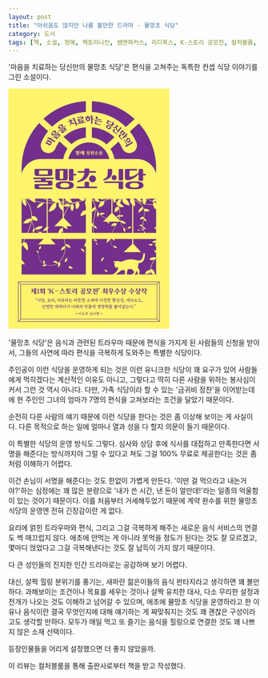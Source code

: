 ```yaml
---
layout: post
title: "아쉬움도 많지만 나름 볼만한 드라마 - 물망초 식당"
category: 도서
tags: [책, 소설, 청예, 팩토리나인, 쌤앤파커스, 리디북스, K-스토리 공모전, 컬처블룸, 서평]
---
```


'마음을 치료하는 당신만의 물망초 식당'은
편식을 고쳐주는 독특한 컨셉 식당 이야기를 그린 소설이다.

![표지](/images/book/myosotis-restaurant-book-h480.jpg)

'물망초 식당'은
음식과 관련된 트라우마 때문에 편식을 가지게 된 사람들의 신청을 받아서,
그들의 사연에 따라 편식을 극복하게 도와주는 특별한 식당이다.

주인공이 이런 식당을 운영하게 되는 것은
이런 유니크한 식당이 꽤 요구가 있어 사람들에게 먹히겠다는 계산적인 이유도 아니고,
그렇다고 딱히 다른 사람을 위하는 봉사심이 커서 그런 것 역시 아니다.
다만, 가족 식당이라 할 수 있는 '금귀비 정찬'을 이어받는데에
현 주인인 그녀의 엄마가 7명의 편식을 고쳐보라는 조건을 달았기 때문이다.

순전히 다른 사람의 얘기 때문에 이런 식당을 한다는 것은
좀 이상해 보이는 게 사실이다.
다른 목적으로 하는 일에 얼마나 열과 성을 다 할지 의문이 들기 때문이다.

이 특별한 식당의 운영 방식도 그렇다.
심사와 상담 후에 식사를 대접하고 만족한다면 서명을 해준다는 방식까지야 그럴 수 있다고 쳐도
그걸 100% 무료로 제공한다는 것은 좀처럼 이해하기 어렵다.

이건 손님이 서명을 해준다는 것도 한없이 가볍게 만든다.
'이딴 걸 먹으라고 내논거야?'하는 심정에는 꽤 많은 분량으로
'내가 쓴 시간, 낸 돈이 얼만데!'라는 일종의 억울함이 있는 것이기 때문이다.
이를 처음부터 거세해두었기 때문에
계약 완수를 위한 물망초 식당의 운영엔 전혀 긴장감이란 게 없다.

요리에 얽힌 트라우마와 편식,
그리고 그걸 극복하게 해주는 새로운 음식 서비스의 연결도 썩 매끄럽지 않다.
애초에 안먹는 게 아니라 못먹을 정도가 된다는 것도 잘 모르겠고,
몇마디 얹었다고 그걸 극복해낸다는 것도 잘 납득이 가지 않기 때문이다.

다 큰 성인들의 진지한 인간 드라마로는 공감하며 보기 어렵다.

대신, 살짝 힐링 분위기를 풍기는, 새파란 젊은이들의 음식 판타지라고 생각하면 꽤 볼만하다.
과해보이는 조건이나 목표를 세우는 것이나
살짝 유치한 대사, 다소 무리한 설정과 전개가 나오는 것도 이해하고 넘어갈 수 있으며,
애초에 물망초 식당을 운영하라고 한 이유나
음식이란 결국 무엇인지에 대해 얘기하는 게 짜맞춰지는 것도
꽤 괜찮은 구성이라고도 생각할 만하다.
모두가 매일 먹고 또 즐기는 음식을 힐링으로 연결한 것도 꽤 나쁘지 않은 소재 선택이다.

등장인물들을 어리게 설정했으면 더 좋지 않았을까.



<div class="im im-info">
이 리뷰는 컬처블룸을 통해 출판사로부터 책을 받고 작성했다.
</div>
